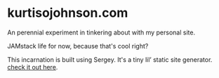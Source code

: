 # kurtisojohnson.com
An perennial experiment in tinkering about with my personal site.

JAMstack life for now, because that's cool right?

This incarnation is built using Sergey. It's a tiny lil’ static site generator. [check it out here](https://github.com/trys/sergey).
